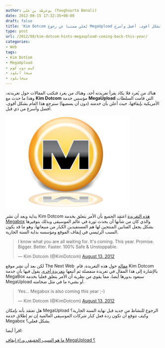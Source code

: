 ```yaml
---
author: يوغرطة بن علي (Youghourta Benali)
date: 2012-08-15 17:32:35+00:00
draft: false
title: 'Kim Dotcom يُعلن ضمنيا عن رجوع MegaUpload هذا العام بشكل أقوى، أفضل وأسرع  '
type: post
url: /2012/08/kim-dotcom-hints-megaupload-coming-back-this-year/
categories:
- Web
tags:
- Kim DotCom
- MegaUpload
- كيم دوت كوم
- ميجا أبلود
- ميجابلود
---
```


هناك من يُغرد فلا يكاد يقرأ تغريدته أحد، وهناك من يغرد فتكتب المقالات حول تغريدته، وهذا ما حدث مع **Kim Dotcom** مؤسس خدمة **MegaUpload** التي قامت السلطات الأمريكية بإيقافها، حيث أعلن بأن خدمته (دون أن يسميها) سترجع هذا العام بشكل أقوى، أفضل وأسرع من ذي قبل.




[![](megaupload-logo.png)
](megaupload-logo.png)




بداية وبعد أن نشر Kim Dotcom [هذه التغريدة](https://twitter.com/KimDotcom/statuses/234802132166000642) اعتقد الجميع بأن الأمر يتعلق بخدمة [Megabox](https://www.it-scoop.com/2012/01/megaupload-shutdown/) والذي كان من شأنها أن يحدث ثورة في عالم الموسيقى وبذلك بتوفيرها بشكل يجعل الفنانين المنتجين لها هم المستفيدين الكبار من مبيعاتها، وهو ما قد يكون السبب الرئيسي في إيقاف الموقع ومؤسسه بداية السنة الجارية.





<blockquote>I know what you are all waiting for. It's coming. This year. Promise. Bigger. Better. Faster. 100% Safe & Unstoppable.

— Kim Dotcom (@KimDotcom) [August 13, 2012](https://twitter.com/KimDotcom/status/234802132166000642)</blockquote>





لكن بعد أن نشر موقع The Next Web  [مقاله](http://thenextweb.com/media/2012/08/13/kim-dotcom-promises-disruptive-new-music-service-megabox-will-launch-year) حول هذه التغريدة، قام Kim Dotcom بالإشارة إلى هذا المقال في تغريدة منفصلة ثم أتبعها [بتغريدة أخرى](https://twitter.com/KimDotcom/statuses/234878482495188992) يقول فيها بأن خدمة MegaBox ستعود بدورها أيضا، مما يقوي من نظرية أن الأمر يتعلق فعليا بخدمة MegaUpload أو بشيء ما في مثل ضخامته.





<blockquote>Yes... Megabox is also coming this year ;-)

— Kim Dotcom (@KimDotcom) [August 13, 2012](https://twitter.com/KimDotcom/status/234878482495188992)</blockquote>


هل تعتقد بأنه بإمكان MegaUpload الرجوع للنشاط من جديد قبل نهاية السنة الجارية؟ وكيف تتوقع أن تكون ردة فعل كبار شركات الموسيقى العالمية إن تم إطلاق خدمة Megabox بشكل فعلي؟

اقرأ أيضا:


[ما هو السبب الحقيقي وراء إيقاف MegaUpload ؟](https://www.it-scoop.com/2012/01/megaupload-shutdown/)
